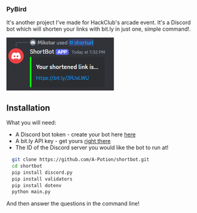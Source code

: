 ### PyBird

It's another project I've made for HackClub's arcade event. It's a Discord bot which will shorten your links with bit.ly in just one, simple command!.

![Alt text](screenshot.png?raw=true "A beautiful embed message it makes.")


## Installation

What you will need:
- A Discord bot token - create your bot here [here](https://discord.com/developers/applications?new_application=true)
- A bit.ly API key - get yours [right there](https://app.bitly.com/settings/api/)
- The ID of the Discord server you would like the bot to run at!

```bash
  git clone https://github.com/A-Potion/shortbot.git
  cd shortbot
  pip install discord.py
  pip install validators
  pip install dotenv
  python main.py
```

And then answer the questions in the command line!